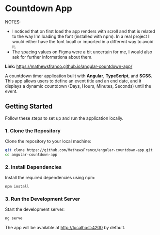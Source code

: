 # Countdown App

NOTES:
- I noticed that on first load the app renders with scroll  and that is related to the way I'm loading the font (installed with npm). In a real project I would either have the font locall or imported in a different way to avoid it.
- The spacing values on Figma were a bit uncertain for me, I would also ask for further informationa about them. 

**Link:** <https://mathewsfranco.github.io/angular-countdown-app/>

A countdown timer application built with **Angular**, **TypeScript**, and **SCSS**. This app allows users to define an event title and an end date, and it displays a dynamic countdown (Days, Hours, Minutes, Seconds) until the event.

## Getting Started

Follow these steps to set up and run the application locally.

### 1. Clone the Repository

Clone the repository to your local machine:

```bash
git clone https://github.com/MathewsFranco/angular-countdown-app.git
cd angular-countdown-app
```

### 2. Install Dependencies

Install the required dependencies using npm:

```bash
npm install
```

### 3. Run the Development Server

Start the development server:

```bash
ng serve
```

The app will be available at [http://localhost:4200](http://localhost:4200) by default.
